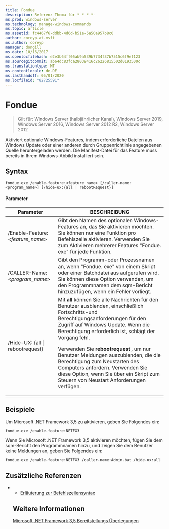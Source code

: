 ```yaml
---
title: Fondue
description: Referenz Thema für * * * *-
ms.prod: windows-server
ms.technology: manage-windows-commands
ms.topic: article
ms.assetid: fc4467f6-ddbb-4d6d-b51e-5a50a957b8c0
author: coreyp-at-msft
ms.author: coreyp
manager: dongill
ms.date: 10/16/2017
ms.openlocfilehash: e2e3b64ff05ab9a539b7734f37b7515c6f9ef123
ms.sourcegitcommit: ab64dc83fca28039416c26226815502d0193500c
ms.translationtype: MT
ms.contentlocale: de-DE
ms.lasthandoff: 05/01/2020
ms.locfileid: "82725591"
---
```

# <a name="fondue"></a>Fondue

> Gilt für: Windows Server (halbjährlicher Kanal), Windows Server 2019, Windows Server 2016, Windows Server 2012 R2, Windows Server 2012

Aktiviert optionale Windows-Features, indem erforderliche Dateien aus Windows Update oder einer anderen durch Gruppenrichtlinie angegebenen Quelle heruntergeladen werden. Die Manifest-Datei für das Feature muss bereits in Ihrem Windows-Abbild installiert sein. 
## <a name="syntax"></a>Syntax
```
fondue.exe /enable-feature:<feature_name> [/caller-name:<program_name>] [/hide-ux:{all | rebootRequest}]
```
#### <a name="parameters"></a>Parameter

|              Parameter              |                                                                                                                                                                     BESCHREIBUNG                                                                                                                                                                     |
|-------------------------------------|-----------------------------------------------------------------------------------------------------------------------------------------------------------------------------------------------------------------------------------------------------------------------------------------------------------------------------------------------------|
|  /Enable-Feature: <*feature_name*>   |                                                                               Gibt den Namen des optionalen Windows-Features an, das Sie aktivieren möchten. Sie können nur eine Funktion pro Befehlszeile aktivieren. Verwenden Sie zum Aktivieren mehrerer Features "Fondue. exe" für jede Funktion.                                                                                |
|    /CALLER-Name: <*program_name*>    |                                                                                 Gibt den Programm-oder Prozessnamen an, wenn "Fondue. exe" von einem Skript oder einer Batchdatei aus aufgerufen wird. Sie können diese Option verwenden, um den Programmnamen dem sqm-Bericht hinzuzufügen, wenn ein Fehler vorliegt.                                                                                 |
| /Hide-UX: {all &#124; rebootrequest} | Mit **all** können Sie alle Nachrichten für den Benutzer ausblenden, einschließlich Fortschritts-und Berechtigungsanforderungen für den Zugriff auf Windows Update. Wenn die Berechtigung erforderlich ist, schlägt der Vorgang fehl.<p>Verwenden Sie **rebootrequest** , um nur Benutzer Meldungen auszublenden, die die Berechtigung zum Neustarten des Computers anfordern. Verwenden Sie diese Option, wenn Sie über ein Skript zum Steuern von Neustart Anforderungen verfügen. |

## <a name="examples"></a>Beispiele
Um Microsoft .NET Framework 3,5 zu aktivieren, geben Sie Folgendes ein:
```
fondue.exe /enable-feature:NETFX3
```
Wenn Sie Microsoft .NET Framework 3,5 aktivieren möchten, fügen Sie dem sqm-Bericht den Programmnamen hinzu, und zeigen Sie dem Benutzer keine Meldungen an, geben Sie Folgendes ein:
```
fondue.exe /enable-feature:NETFX3 /caller-name:Admin.bat /hide-ux:all
```
## <a name="additional-references"></a>Zusätzliche Referenzen
- - [Erläuterung zur Befehlszeilensyntax](command-line-syntax-key.md)
  ## <a name="see-also"></a>Weitere Informationen
  [Microsoft .NET Framework 3,5 Bereitstellungs Überlegungen](https://go.microsoft.com/fwlink/?LinkId=248869)
